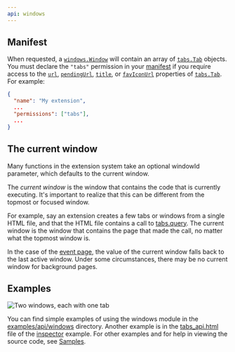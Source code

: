 ```yaml
---
api: windows
---
```


## Manifest

When requested, a [`windows.Window`][1] will contain an array of [`tabs.Tab`][2] objects. You must
declare the `"tabs"` permission in your [manifest][3] if you require access to the [`url`][4],
[`pendingUrl`][5], [`title`][6], or [`favIconUrl`][7] properties of [`tabs.Tab`][8]. For example:

```json
{
  "name": "My extension",
  ...
  "permissions": ["tabs"],
  ...
}
```

## The current window

Many functions in the extension system take an optional windowId parameter, which defaults to the
current window.

The _current window_ is the window that contains the code that is currently executing. It's
important to realize that this can be different from the topmost or focused window.

For example, say an extension creates a few tabs or windows from a single HTML file, and that the
HTML file contains a call to [tabs.query][9]. The current window is the window that contains the
page that made the call, no matter what the topmost window is.

In the case of the [event page][10], the value of the current window falls back to the last active
window. Under some circumstances, there may be no current window for background pages.

## Examples

![Two windows, each with one tab](windows.png)

You can find simple examples of using the windows module in the [examples/api/windows][11]
directory. Another example is in the [tabs_api.html][12] file of the [inspector][13] example. For
other examples and for help in viewing the source code, see [Samples][14].

[1]: #type-Window
[2]: /docs/extensions/tabs#type-Tab
[3]: /docs/extensions/mv2/tabs
[4]: /docs/extensions/tabs#property-Tab-url
[5]: /docs/extensions/tabs#property-Tab-pendingUrl
[6]: /docs/extensions/tabs#property-Tab-title
[7]: /docs/extensions/tabs#property-Tab-favIconUrl
[8]: /docs/extensions/tabs#type-Tab
[9]: /docs/extensions/tabs#method-query
[10]: /docs/extensions/mv2/event_pages
[11]: https://github.com/GoogleChrome/chrome-extensions-samples/tree/master/mv2-archive/api/windows/
[12]: https://github.com/GoogleChrome/chrome-extensions-samples/tree/master/mv2-archive/api/tabs/inspector/tabs_api.html
[13]: https://github.com/GoogleChrome/chrome-extensions-samples/tree/master/mv2-archive/api/tabs/inspector/
[14]: /docs/extensions/mv2/samples

